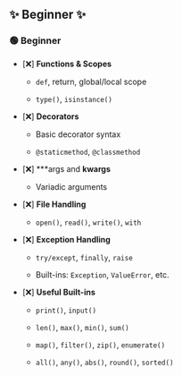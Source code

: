 ## ✨ Beginner ✨


### 🟢 Beginner

* [❌] **Functions & Scopes**
    
    * `def`, return, global/local scope
        
    * `type()`, `isinstance()`
        
* [❌] **Decorators**
    
    * Basic decorator syntax
        
    * `@staticmethod`, `@classmethod`
        
* [❌] ***args and **kwargs**
    
    * Variadic arguments
        
* [❌] **File Handling**
    
    * `open()`, `read()`, `write()`, `with`
        
* [❌] **Exception Handling**
    
    * `try/except`, `finally`, `raise`
        
    * Built-ins: `Exception`, `ValueError`, etc.
        
* [❌] **Useful Built-ins**
    
    * `print()`, `input()`
        
    * `len()`, `max()`, `min()`, `sum()`
        
    * `map()`, `filter()`, `zip()`, `enumerate()`
        
    * `all()`, `any()`, `abs()`, `round()`, `sorted()`
        
